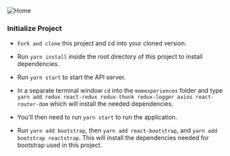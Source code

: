 ![Home](https://momexperiences/src/imgs/HomepageScreenshot.png)

### Initialize Project

* `Fork and clone` this project and cd into your cloned version.

* Run `yarn install` inside the root directory of this project to install dependencies.

* Run `yarn start` to start the API server.

* In a separate terminal window `cd` into the `momexperiences` folder and type `yarn add redux react-redux redux-thunk redux-logger axios react-router-dom` which will install the needed dependencies.

* You'll then need to run `yarn start` to run the application.

* Run `yarn add bootstrap`, then `yarn add react-bootstrap`, and `yarn add bootstrap reactstrap`. This will install the dependencies needed for bootstrap used in this project.
